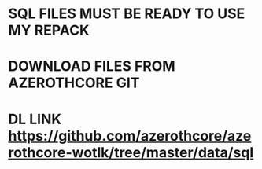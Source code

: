 # SQL FILES MUST BE READY TO USE MY REPACK 
# DOWNLOAD FILES FROM AZEROTHCORE GIT
# DL LINK https://github.com/azerothcore/azerothcore-wotlk/tree/master/data/sql
